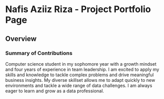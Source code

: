 # Nafis Aziiz Riza - Project Portfolio Page

## Overview


### Summary of Contributions

Computer science student in my sophomore year with a growth mindset and four years of experience
in team leadership. I am excited to apply my skills and knowledge to tackle complex problems and
drive meaningful business insights. My diverse skillset allows me to adapt quickly to new
environments and tackle a wide range of data challenges. I am always eager to learn and grow as a
data professional.